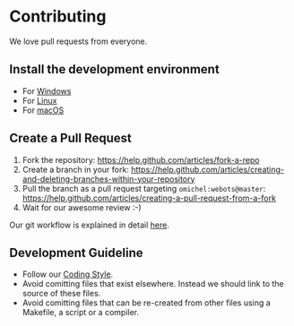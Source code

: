 # Contributing

We love pull requests from everyone.

## Install the development environment

* For [Windows](/omichel/webots/wiki/Windows-installation/)
* For [Linux](/omichel/webots/wiki/Linux-installation/)
* For [macOS](/omichel/webots/wiki/macOS-installation/)

## Create a Pull Request

1. Fork the repository: https://help.github.com/articles/fork-a-repo
2. Create a branch in your fork: https://help.github.com/articles/creating-and-deleting-branches-within-your-repository
3. Pull the branch as a pull request targeting `omichel:webots@master`: https://help.github.com/articles/creating-a-pull-request-from-a-fork
4. Wait for our awesome review :-)

Our git workflow is explained in detail [here](/omichel/webots-dev/wiki/Git-workflow/).

## Development Guideline

* Follow our [Coding Style](/omichel/webots/wiki/Coding-Style/).
* Avoid comitting files that exist elsewhere. Instead we should link to the source of these files.
* Avoid comitting files that can be re-created from other files using a Makefile, a script or a compiler.
